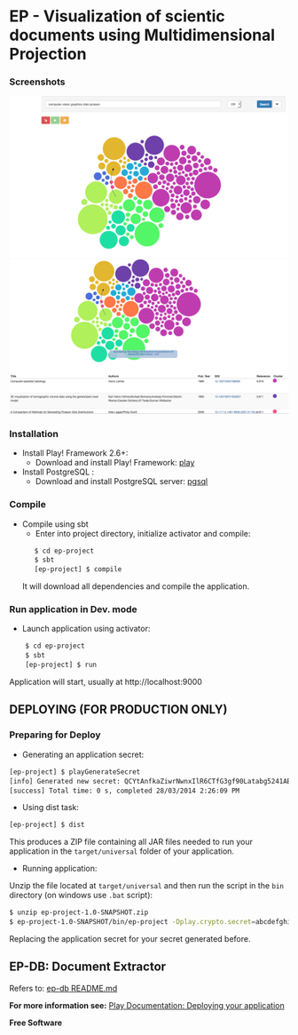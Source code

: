 # EP -  Visualization of scientic documents using Multidimensional Projection

### Screenshots

![Screenshot 1][image1]
![Screenshot 1][image2]

### Installation
* Install Play! Framework 2.6+:
    * Download and install Play! Framework: [play]
* Install PostgreSQL :
    * Download and install PostgreSQL server: [pgsql]

### Compile
* Compile using sbt
    * Enter into project directory, initialize activator and compile:
    ```sh 
       $ cd ep-project
       $ sbt
       [ep-project] $ compile
    ```
    It will download all dependencies and compile the application.

### Run application in Dev. mode
* Launch application using activator:
```sh
    $ cd ep-project
    $ sbt
    [ep-project] $ run
```
Application will start, usually at http://localhost:9000

## DEPLOYING (FOR PRODUCTION ONLY)

### Preparing for Deploy

* Generating an application secret:

```sh
[ep-project] $ playGenerateSecret
[info] Generated new secret: QCYtAnfkaZiwrNwnxIlR6CTfG3gf90Latabg5241ABR5W1uDFNIkn
[success] Total time: 0 s, completed 28/03/2014 2:26:09 PM
```

* Using dist task:

```sh
[ep-project] $ dist
```

This produces a ZIP file containing all JAR files needed to run your application in the `target/universal` folder of your application.

* Running application:

Unzip the file located at `target/universal` and then run the script in the `bin` directory (on windows use `.bat` script):

```sh
$ unzip ep-project-1.0-SNAPSHOT.zip
$ ep-project-1.0-SNAPSHOT/bin/ep-project -Dplay.crypto.secret=abcdefghijk
```

Replacing the application secret for your secret generated before.

## EP-DB: Document Extractor

Refers to: [ep-db README.md](https://github.com/zedomel/ep-project/tree/master/ep-db)

**For more information see:** [Play Documentation: Deploying your application](https://www.playframework.com/documentation/2.6.x/Deploying)

**Free Software**

[//]: # (These are reference links used in the body of this note and get stripped out when the markdown processor does its job. There is no need to format nicely because it shouldn't be seen. Thanks SO - http://stackoverflow.com/questions/4823468/store-comments-in-markdown-syntax)

   [play]: <https://www.playframework.com>
   [pgsql]: <https://www.postgresql.org>
  

[image1]: https://github.com/zedomel/ep-psql/raw/master/screenshots/image1.png
[image2]: https://github.com/zedomel/ep-psql/raw/master/screenshots/image2.png
